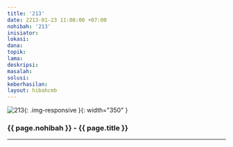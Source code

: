 ```yaml
---
title: '213'
date: 2213-01-23 11:08:00 +07:00
nohibah: '213'
inisiator:
lokasi:
dana:
topik:
lama:
deskripsi:
masalah:
solusi:
keberhasilan:
layout: hibahcmb
---
```


![213](/static/img/hibahcmb/213.png){: .img-responsive }{: width="350" }

### {{ page.nohibah }} - {{ page.title }}

---
